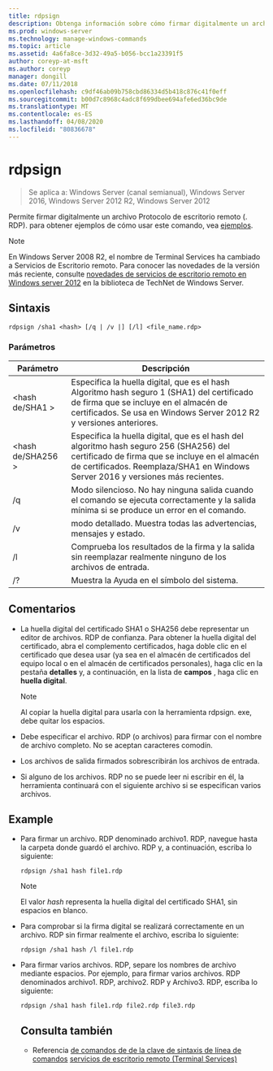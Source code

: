 ```yaml
---
title: rdpsign
description: Obtenga información sobre cómo firmar digitalmente un archivo RDP.
ms.prod: windows-server
ms.technology: manage-windows-commands
ms.topic: article
ms.assetid: 4a6fa8ce-3d32-49a5-b056-bcc1a23391f5
author: coreyp-at-msft
ms.author: coreyp
manager: dongill
ms.date: 07/11/2018
ms.openlocfilehash: c9df46ab09b758cbd86334d5b418c876c41f0eff
ms.sourcegitcommit: b00d7c8968c4adc8f699dbee694afe6ed36bc9de
ms.translationtype: MT
ms.contentlocale: es-ES
ms.lasthandoff: 04/08/2020
ms.locfileid: "80836678"
---
```

# <a name="rdpsign"></a>rdpsign

>Se aplica a: Windows Server (canal semianual), Windows Server 2016, Windows Server 2012 R2, Windows Server 2012

Permite firmar digitalmente un archivo Protocolo de escritorio remoto (. RDP).
para obtener ejemplos de cómo usar este comando, vea [ejemplos](#BKMK_examples).

> [!NOTE]
> En Windows Server 2008 R2, el nombre de Terminal Services ha cambiado a Servicios de Escritorio remoto. Para conocer las novedades de la versión más reciente, consulte [novedades de servicios de escritorio remoto en Windows server 2012](https://technet.microsoft.com/library/hh831527) en la biblioteca de TechNet de Windows Server.

## <a name="syntax"></a>Sintaxis
```
rdpsign /sha1 <hash> [/q | /v |] [/l] <file_name.rdp>
```

### <a name="parameters"></a>Parámetros

|Parámetro|Descripción|
|-------|--------|
|\<hash de/SHA1 >|Especifica la huella digital, que es el hash Algoritmo hash seguro 1 (SHA1) del certificado de firma que se incluye en el almacén de certificados. Se usa en Windows Server 2012 R2 y versiones anteriores.|
|\<hash de/SHA256 >|Especifica la huella digital, que es el hash del algoritmo hash seguro 256 (SHA256) del certificado de firma que se incluye en el almacén de certificados. Reemplaza/SHA1 en Windows Server 2016 y versiones más recientes.|
|/q|Modo silencioso. No hay ninguna salida cuando el comando se ejecuta correctamente y la salida mínima si se produce un error en el comando.|
|/v|modo detallado. Muestra todas las advertencias, mensajes y estado.|
|/l|Comprueba los resultados de la firma y la salida sin reemplazar realmente ninguno de los archivos de entrada.|
|/?|Muestra la Ayuda en el símbolo del sistema.|

## <a name="remarks"></a>Comentarios
-   La huella digital del certificado SHA1 o SHA256 debe representar un editor de archivos. RDP de confianza. Para obtener la huella digital del certificado, abra el complemento certificados, haga doble clic en el certificado que desea usar (ya sea en el almacén de certificados del equipo local o en el almacén de certificados personales), haga clic en la pestaña **detalles** y, a continuación, en la lista de **campos** , haga clic en **huella digital**.

    > [!NOTE]
    > Al copiar la huella digital para usarla con la herramienta rdpsign. exe, debe quitar los espacios.

-   Debe especificar el archivo. RDP (o archivos) para firmar con el nombre de archivo completo. No se aceptan caracteres comodín.
-   Los archivos de salida firmados sobrescribirán los archivos de entrada.
-   Si alguno de los archivos. RDP no se puede leer ni escribir en él, la herramienta continuará con el siguiente archivo si se especifican varios archivos.

## <a name="examples"></a><a name="BKMK_examples"></a>Example
- Para firmar un archivo. RDP denominado archivo1. RDP, navegue hasta la carpeta donde guardó el archivo. RDP y, a continuación, escriba lo siguiente:
  ```
  rdpsign /sha1 hash file1.rdp
  ```
  > [!NOTE]
  > El valor *hash* representa la huella digital del certificado SHA1, sin espacios en blanco.
- Para comprobar si la firma digital se realizará correctamente en un archivo. RDP sin firmar realmente el archivo, escriba lo siguiente:
  ```
  rdpsign /sha1 hash /l file1.rdp
  ```
- Para firmar varios archivos. RDP, separe los nombres de archivo mediante espacios. Por ejemplo, para firmar varios archivos. RDP denominados archivo1. RDP, archivo2. RDP y Archivo3. RDP, escriba lo siguiente:
  ```
  rdpsign /sha1 hash file1.rdp file2.rdp file3.rdp
  ```
  ## <a name="see-also"></a>Consulta también
  - Referencia [de comandos de
  de la clave de sintaxis de línea de comandos](command-line-syntax-key.md) [servicios de escritorio remoto (Terminal Services)](remote-desktop-services-terminal-services-command-reference.md)
